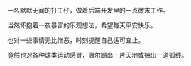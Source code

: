 一名默默无闻的打工仔，做着后端开发里的一点微末工作。

当然怀抱着一夜暴富的乐观想法，希望每天平安快乐。

也对一些事情无比憎恶，时刻提醒自己适可宜止。

竟然也对各种球类运动感冒，偶尔踢出一片天地或抽出一道弧线。
